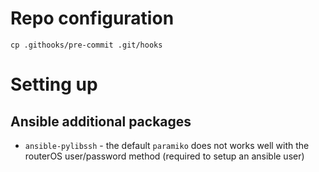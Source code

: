# Repo configuration
`cp .githooks/pre-commit .git/hooks`

# Setting up
## Ansible additional packages
* `ansible-pylibssh` - the default `paramiko` does not works well with the routerOS user/password method (required to setup an ansible user)
